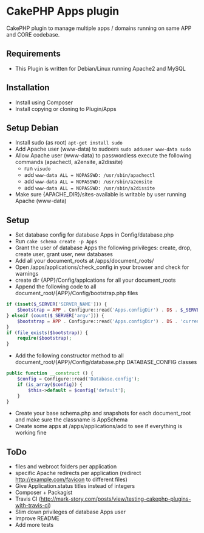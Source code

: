 # CakePHP Apps plugin
CakePHP plugin to manage multiple apps / domains running on same APP and CORE codebase.

## Requirements
- This Plugin is written for Debian/Linux running Apache2 and MySQL

## Installation
- Install using Composer
- Install copying or cloning to Plugin/Apps

## Setup Debian
- Install sudo (as root) ```apt-get install sudo```
- Add Apache user (www-data) to sudoers ```sudo adduser www-data sudo```
- Allow Apache user (www-data) to passwordless execute the following commands (apachectl, a2ensite, a2dissite)
	- run ```visudo```
	- add ```www-data ALL = NOPASSWD: /usr/sbin/apachectl```
	- add ```www-data ALL = NOPASSWD: /usr/sbin/a2ensite```
	- add ```www-data ALL = NOPASSWD: /usr/sbin/a2dissite```
- Make sure {APACHE_DIR}/sites-available is writable by user running Apache (www-data)

## Setup
- Set database config for database Apps in Config/database.php
- Run ```cake schema create -p Apps```
- Grant the user of database Apps the following privileges: create, drop, create user, grant user, new databases
- Add all your document_roots at /apps/document_roots/
- Open /apps/applications/check_config in your browser and check for warnings
- create dir {APP}/Config/applcations for all your document_roots
- Append the following code to all document_root/{APP}/Config/bootstrap.php files

```php
if (isset($_SERVER['SERVER_NAME'])) {
	$bootstrap = APP . Configure::read('Apps.configDir') . DS . $_SERVER['SERVER_NAME'] . '.php';
} elseif (count($_SERVER['argv'])) {
	$bootstrap = APP . Configure::read('Apps.configDir') . DS . 'current_application';
}
if (file_exists($bootstrap)) {
	require($bootstrap);
}
```

- Add the following constructor method to all document_root/{APP}/Config/database.php DATABASE_CONFIG classes

```php
public function __construct () {
	$config = Configure::read('Database.config');
	if (is_array($config)) {
		$this->default = $config['default'];
	}
}
```

- Create your base schema.php and snapshots for each document_root and make sure the classname is AppSchema
- Create some apps at /apps/applications/add to see if everything is working fine

## ToDo
- files and webroot folders per application
- specific Apache redirects per application (redirect http://example.com/favicon to different files)
- Give Application.status titles instead of integers
- Composer + Packagist
- Travis CI (http://mark-story.com/posts/view/testing-cakephp-plugins-with-travis-ci)
- Slim down privileges of database Apps user
- Improve README
- Add more tests
